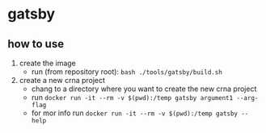# gatsby

## how to use
1. create the image
    - run (from repository root): `bash ./tools/gatsby/build.sh`
2. create a new crna project
    - chang to a directory where you want to create the new crna project
    - run `docker run -it --rm -v $(pwd):/temp gatsby argument1 --arg-flag`
    - for mor info run `docker run -it --rm -v $(pwd):/temp gatsby --help`
